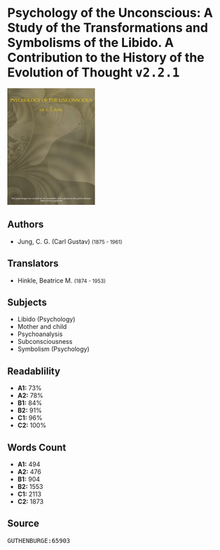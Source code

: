 # Psychology of the Unconscious: A Study of the Transformations and Symbolisms of the Libido. A Contribution to the History of the Evolution of Thought <kbd>v2.2.1</kbd>

![](./cover.medium.jpg "")

## Authors


 - Jung, C. G. (Carl Gustav) <small>(1875 - 1961)</small>

## Translators


 - Hinkle, Beatrice M. <small>(1874 - 1953)</small>

## Subjects


 - Libido (Psychology)
 - Mother and child
 - Psychoanalysis
 - Subconsciousness
 - Symbolism (Psychology)

## Readablility


 - **A1:** 73%
 - **A2:** 78%
 - **B1:** 84%
 - **B2:** 91%
 - **C1:** 96%
 - **C2:** 100%

## Words Count


 - **A1:** 494
 - **A2:** 476
 - **B1:** 904
 - **B2:** 1553
 - **C1:** 2113
 - **C2:** 1873

## Source


<kbd>GUTHENBURGE:65903</kbd>
